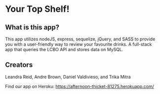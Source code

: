 # Your Top Shelf! 

## What is this app?
This app utilizes nodeJS, express, sequelize, jQuery, and SASS to provide you with a user-friendly way to review your favourite drinks. A full-stack app that queries the LCBO API and stores data on MySQL.

## Creators
Leandra Reid, Andre Brown, Daniel Valdivieso, and Trika Mitra

Find our app on Heroku:
https://afternoon-thicket-81275.herokuapp.com/